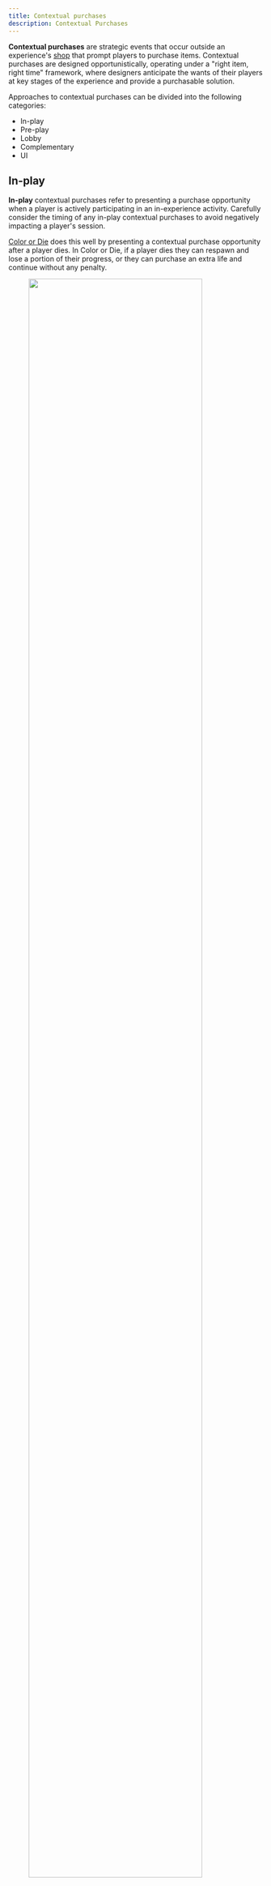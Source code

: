 ```yaml
---
title: Contextual purchases
description: Contextual Purchases
---
```


**Contextual purchases** are strategic events that occur outside an experience's [shop](https://create.roblox.com/docs/production/game-design/monetization-foundations) that prompt players to purchase items. Contextual purchases are designed opportunistically, operating under a "right item, right time" framework, where designers anticipate the wants of their players at key stages of the experience and provide a purchasable solution.

Approaches to contextual purchases can be divided into the following categories:

- In-play
- Pre-play
- Lobby
- Complementary
- UI

## In-play

**In-play** contextual purchases refer to presenting a purchase opportunity when a player is actively participating in an in-experience activity. Carefully consider the timing of any in-play contextual purchases to avoid negatively impacting a player's session.

[Color or Die](https://www.roblox.com/games/12931609417/Color-or-Die) does this well by presenting a contextual purchase opportunity after a player dies. In Color or Die, if a player dies they can respawn and lose a portion of their progress, or they can purchase an extra life and continue without any penalty.

<GridContainer numColumns="2">
  <figure>
    <img src="../../assets/game-design/contextual-purchases/contextual-purchases-1.png" width="90%"/>
    <figcaption>In-play contextual purchase opportunity.</figcaption>
  </figure>
  <figure>
    <img src="../../assets/game-design/contextual-purchases/contextual-purchases-2.png" width="120%"/>
    <figcaption>"Buy Robux" purchase flow.</figcaption>
  </figure>
</GridContainer>

This approach mimics the "continue countdown" option used by traditional arcade games. Make sure that your in-play contextual purchase opportunities account for players having time to finish the entire "buy Robux" purchase flow, which can take several seconds to complete. If it isn't feasible to design gameplay pauses to accommodate these transactions taking place, in-play contextual purchases might not be appropriate for your experience.

## Pre-play

**Pre-play** contextual purchases refer to presenting a purchase opportunity when a player is waiting to participate in an in-experience activity. This often occurs in instance-based experiences where gameplay occurs in isolated and repeated loops.

[Doors](https://www.roblox.com/games/6516141723/DOORS) does this well by presenting players with pre-play contextual purchase opportunity before each round in the Pre-Run Shop. In _Doors_, the shop in the lobby only sells Knobs, the in-game currency, explicitly telling players that it's "used to purchase items before each run".

Before each run, after exiting the lobby, players enter an elevator, where they're presented with an opportunity to spend their Knobs on consumable items that will aid them in the coming instance of gameplay. The Pre-Run Shop clearly states the benefits of each item, and is intentionally placed to provide a convenient and focused pre-play contextual purchase experience.

<GridContainer numColumns="2">
  <figure>
    <img src="../../assets/game-design/contextual-purchases/contextual-purchases-3.png" width="100%"/>
    <figcaption>*Doors* Lobby shop</figcaption>
  </figure>
  <figure>
    <img src="../../assets/game-design/contextual-purchases/contextual-purchases-4.png" width="100%"/>
    <figcaption>Pre-play contextual purchase opportunity</figcaption>
  </figure>
</GridContainer>

## Lobby

**Lobby** contextual purchases intentionally leverage the social aspect of a lobby to incentivize players to purchase items. This is often done by having the shop be a 3D object in the experience that advertises wares, sales, and store related events to multiple players at once. This technique can be seen in [Super Striker League](https://www.roblox.com/games/3360853050/Super-Striker-League), where the lobby is frequently full of players.

  <figure>
  <img src="../../assets/game-design/contextual-purchases/contextual-purchases-5.png" width="70%"/>
    <figcaption>*Super Striker League* Lobby. </figcaption>
  </figure>

If utilizing lobby contextual purchases in your experience, ensure your players understand whether the items displayed in the 3D object are all of the items available for purchase. If additional items are available for purchase elsewhere, consider having the lobby contextual purchase interaction open up the main shop of the experience.

<GridContainer numColumns="2">
  <figure>
    <img src="../../assets/game-design/contextual-purchases/contextual-purchases-6.png" width="80%"/>
    <figcaption>Lobby contextual purchase opportunity.</figcaption>
  </figure>
  <figure>
    <img src="../../assets/game-design/contextual-purchases/contextual-purchases-7.png" width="100%"/>
    <figcaption>Full *Super Striker League* shop.</figcaption>
  </figure>
</GridContainer>

## Complementary

**Complementary** contextual purchases are opportunities for players to purchase multiple items that have related effects. In [Bee Swarm Simulator](https://www.roblox.com/games/1537690962/Bee-Swarm-Simulator), players collect pollen to convert into honey. The store sells a Bee Pollen Pass, which enables players to collect twice the normal amount of pollen, and offers a Honey Speed Pass right below it, which enables players to convert pollen into honey at twice the rate.

<figure>
  <img src="../../assets/game-design/contextual-purchases/contextual-purchases-8.png" width="50%"/>
    <figcaption>*Bee Swarm Simulator* shop. </figcaption>
  </figure>

A complementary contextual purchase opportunity would be to prompt the player to also purchase the other pass they didn't initially choose, due to the passes' complementary nature. Communicating the complementary nature of two or more items in a shop can also be helpful for newer players learning about the experience.

Be thoughtful about how many sales prompts you decide to use. Using this strategy for every possible complementary item might distract from players' browsing experience and from their immersion in the environment. To alleviate the risk of overusing complementary messaging, consider packaging some of the items together in a [Bundle](monetization-foundations.md#bundles).

## UI

Contextual cues in the **UI** can take a variety of forms and can be versatile tools in recommending purchases. Common UI purchase opportunities are communicated through badges, event windows, and announcements.

  <figure>
  <img src="../../assets/game-design/contextual-purchases/contextual-purchases-9.png" width="70%"/>
    <figcaption>UI shop badge in *BotClash Simulator*. </figcaption>
  </figure>

Loading screens offer prominent space to display a purchase opportunity when players' attention is focused and not yet distracted by other UI elements or gameplay. If you choose to use a space like this for purchase offers, make sure you also provide sufficient context for the player to properly gauge the value of the item. It wouldn't be appropriate to have a [Starter Pack](monetization-foundations.md#starter-packs) appear on the loading screen the very first time a player loads the game, but it could be become appropriate in future sessions.

 <figure>
  <img src="../../assets/game-design/contextual-purchases/contextual-purchases-12.png" width="70%"/>
    <figcaption>Loading screen purchase opportunity in *Adopt Me*. </figcaption>
  </figure>

A basic modal offer is also commonly used to promote items and features. In _Adopt Me_, the player is offered a Modern Mansion when looking around their basic house after starting their play session. When using modals like these, be sure to implement logic that prevents multiple modals from layering on top of each other so your UI remains clear and effective.

<figure>
  <img src="../../assets/game-design/contextual-purchases/contextual-purchases-13.png" width="70%"/>
    <figcaption>Modal offer in *Adopt Me*. </figcaption>
  </figure>

For more about UI and UX design, see [UI and UX](../../production/game-design/ui-ux-design.md).
